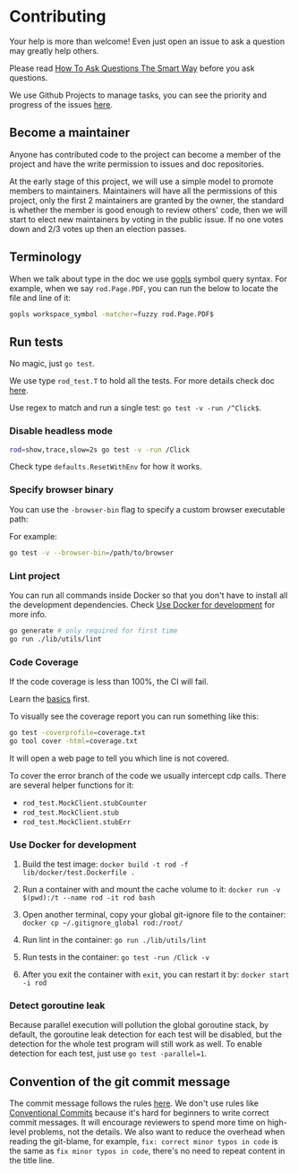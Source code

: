 # Contributing

Your help is more than welcome! Even just open an issue to ask a question may greatly help others.

Please read [How To Ask Questions The Smart Way](http://www.catb.org/~esr/faqs/smart-questions.html) before you ask questions.

We use Github Projects to manage tasks, you can see the priority and progress of the issues [here](https://github.com/orgs/go-rod/projects/1).

## Become a maintainer

Anyone has contributed code to the project can become a member of the project and have the write permission to issues and doc repositories.

At the early stage of this project, we will use a simple model to promote members to maintainers.
Maintainers will have all the permissions of this project, only the first 2 maintainers are granted by the owner, the standard is whether the member is good enough to review others' code, then we will start to elect
new maintainers by voting in the public issue. If no one votes down and 2/3 votes up then an election passes.

## Terminology

When we talk about type in the doc we use [gopls](https://github.com/golang/tools/tree/master/gopls) symbol query syntax. For example, when we say `rod.Page.PDF`, you can run the below to locate the file and line of it:

```bash
gopls workspace_symbol -matcher=fuzzy rod.Page.PDF$
```

## Run tests

No magic, just `go test`.

We use type `rod_test.T` to hold all the tests.
For more details check doc [here](https://github.com/ysmood/got).

Use regex to match and run a single test: `go test -v -run /^Click$`.

### Disable headless mode

```bash
rod=show,trace,slow=2s go test -v -run /Click
```

Check type `defaults.ResetWithEnv` for how it works.

### Specify browser binary

You can use the `-browser-bin` flag to specify a custom browser executable path:

For example:

```bash
go test -v --browser-bin=/path/to/browser
```

### Lint project

You can run all commands inside Docker so that you don't have to install all the development dependencies.
Check [Use Docker for development](#Use-Docker-for-development) for more info.

```bash
go generate # only required for first time
go run ./lib/utils/lint
```

### Code Coverage

If the code coverage is less than 100%, the CI will fail.

Learn the [basics](https://blog.golang.org/cover) first.

To visually see the coverage report you can run something like this:

```bash
go test -coverprofile=coverage.txt
go tool cover -html=coverage.txt
```

It will open a web page to tell you which line is not covered.

To cover the error branch of the code we usually intercept cdp calls.
There are several helper functions for it:

- `rod_test.MockClient.stubCounter`
- `rod_test.MockClient.stub`
- `rod_test.MockClient.stubErr`

### Use Docker for development

1. Build the test image: `docker build -t rod -f lib/docker/test.Dockerfile .`

1. Run a container with and mount the cache volume to it: `docker run -v $(pwd):/t --name rod -it rod bash`

1. Open another terminal, copy your global git-ignore file to the container: `docker cp ~/.gitignore_global rod:/root/`

1. Run lint in the container: `go run ./lib/utils/lint`

1. Run tests in the container: `go test -run /Click -v`

1. After you exit the container with `exit`, you can restart it by: `docker start -i rod`

### Detect goroutine leak

Because parallel execution will pollution the global goroutine stack, by default, the goroutine leak detection for each test will be disabled, but the detection for the whole test program will still work as well. To enable detection for each test, just use `go test -parallel=1`.

## Convention of the git commit message

The commit message follows the rules [here](https://github.com/torvalds/subsurface-for-dirk/blame/a48494d2fbed58c751e9b7e8fbff88582f9b2d02/README#L88). We don't use rules like [Conventional Commits](https://www.conventionalcommits.org/) because it's hard for beginners to write correct commit messages. It will encourage reviewers to spend more time on high-level problems, not the details. We also want to reduce the overhead when reading the git-blame, for example, `fix: correct minor typos in code` is the same as `fix minor typos in code`, there's no need to repeat content in the title line.

